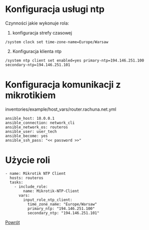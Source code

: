 Konfiguracja usługi ntp
=========

Czynności jakie wykonuje rola:

1. konfiguracja strefy czasowej
  ```
  /system clock set time-zone-name=Europe/Warsaw
  ```
2. Konfiguracja klienta ntp
  ```
  /system ntp client set enabled=yes primary-ntp=194.146.251.100 secondary-ntp=194.146.251.101
  ```


Konfiguracja komunikacji z mikrotikiem
=========
inventories/example/host_vars/router.rachuna.net.yml
```
ansible_host: 10.0.0.1
ansible_connection: network_cli
ansible_network_os: routeros
ansible_user: user_tech
ansible_become: yes
ansible_ssh_pass: "<< password >>"
```

Użycie roli
=========

```
- name: Mikrotik NTP Client
  hosts: routeros
  tasks:
    - include_role:
        name: Mikrotik-NTP-Client
      vars:
        input_role_ntp_client:
          time_zone_name: "Europe/Warsaw"
          primary_ntp: "194.146.251.100"
          secondary_ntp: "194.146.251.101"
```


[Powrót](../../README.md)